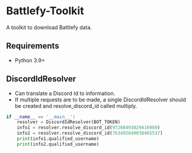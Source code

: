 # Battlefy-Toolkit
A toolkit to download Battlefy data.

## Requirements
- Python 3.9+

## DiscordIdResolver
- Can translate a Discord Id to information.
- If multiple requests are to be made, a single DiscordIdResolver should be created and resolve_discord_id called multiply. 
```python
if __name__ == '__main__':
    resolver = DiscordIdResolver(BOT_TOKEN)
    info1 = resolver.resolve_discord_id(97288493029416960)
    info2 = resolver.resolve_discord_id(763492840038465537)
    print(info1.qualified_username)
    print(info2.qualified_username)
```
